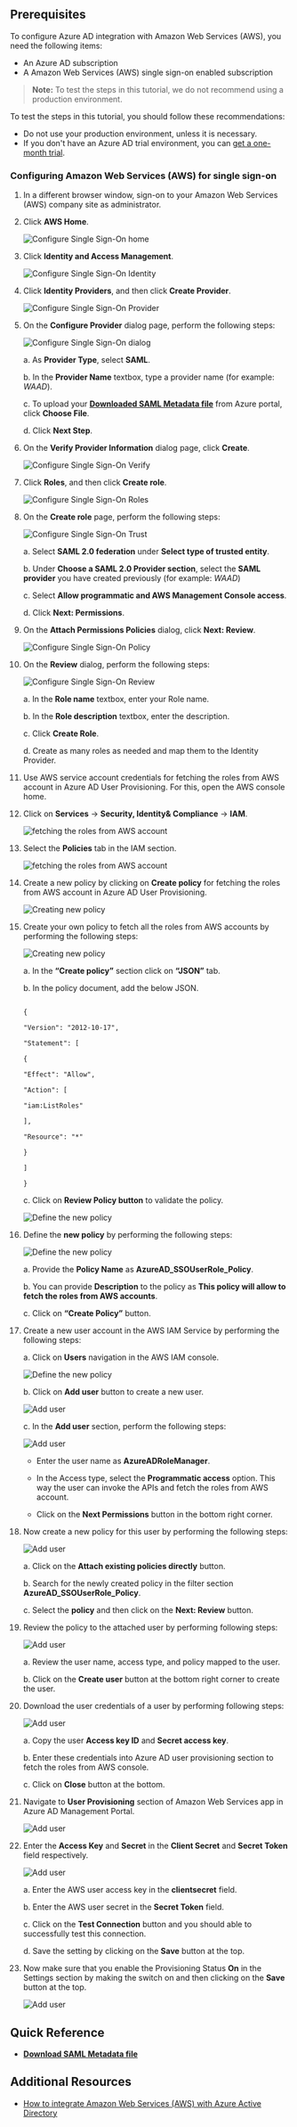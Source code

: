 ## Prerequisites

To configure Azure AD integration with Amazon Web Services (AWS), you need the following items:

- An Azure AD subscription
- A Amazon Web Services (AWS) single sign-on enabled subscription

> **Note:**
> To test the steps in this tutorial, we do not recommend using a production environment.

To test the steps in this tutorial, you should follow these recommendations:

- Do not use your production environment, unless it is necessary.
- If you don't have an Azure AD trial environment, you can [get a one-month trial](https://azure.microsoft.com/pricing/free-trial/).

### Configuring Amazon Web Services (AWS) for single sign-on

1. In a different browser window, sign-on to your Amazon Web Services (AWS) company site as administrator.

2. Click **AWS Home**.
   
    ![Configure Single Sign-On home][11]

3. Click **Identity and Access Management**. 
   
    ![Configure Single Sign-On Identity][12]

4. Click **Identity Providers**, and then click **Create Provider**. 
   
    ![Configure Single Sign-On Provider][13]

5. On the **Configure Provider** dialog page, perform the following steps: 
   
    ![Configure Single Sign-On dialog][14]
 
  	a. As **Provider Type**, select **SAML**.

  	b. In the **Provider Name** textbox, type a provider name (for example: *WAAD*).

  	c. To upload your **[Downloaded SAML Metadata file](%metadata:metadataDownloadUrl%)** from Azure portal, click **Choose File**.

  	d. Click **Next Step**.

6. On the **Verify Provider Information** dialog page, click **Create**. 
    
    ![Configure Single Sign-On Verify][15]

7. Click **Roles**, and then click **Create role**. 
    
    ![Configure Single Sign-On Roles][16]

8. On the **Create role** page, perform the following steps:  
    
    ![Configure Single Sign-On Trust][19] 

    a. Select **SAML 2.0 federation** under **Select type of trusted entity**.

	b. Under **Choose a SAML 2.0 Provider section**, select the **SAML provider** you have created previously (for example: *WAAD*)

	c. Select **Allow programmatic and AWS Management Console access**.
  
    d. Click **Next: Permissions**.

9. On the **Attach Permissions Policies** dialog, click **Next: Review**.  
    
    ![Configure Single Sign-On Policy][33]

10. On the **Review** dialog, perform the following steps:   
    
    ![Configure Single Sign-On Review][34] 

	a. In the **Role name** textbox, enter your Role name.

	b. In the **Role description** textbox, enter the description.

    c. Click **Create Role**.

    d. Create as many roles as needed and map them to the Identity Provider.

11. Use AWS service account credentials for fetching the roles from AWS account in Azure AD User Provisioning. For this, open the AWS console home.

12. Click on **Services** -> **Security, Identity& Compliance** -> **IAM**.

	![fetching the roles from AWS account](./media/fetchingrole1.png)

13. Select the **Policies** tab in the IAM section.

	![fetching the roles from AWS account](./media/fetchingrole2.png)

14. Create a new policy by clicking on **Create policy** for fetching the roles from AWS account in Azure AD User Provisioning.

	![Creating new policy](./media/fetchingrole3.png)

15. Create your own policy to fetch all the roles from AWS accounts by performing the following steps:

	![Creating new policy](./media/policy1.png)

	a. In the **“Create policy”** section click on **“JSON”** tab.

	b. In the policy document, add the below JSON.
	
	```
	
	{

	"Version": "2012-10-17",

	"Statement": [

	{

	"Effect": "Allow",
		
	"Action": [
		
	"iam:ListRoles"
		
	],

	"Resource": "*"

	}

	]

	}
	
	```

	c. Click on **Review Policy button** to validate the policy.

	![Define the new policy](./media/policy5.png)

16. Define the **new policy** by performing the following steps:

	![Define the new policy](./media/policy2.png)

	a. Provide the **Policy Name** as **AzureAD_SSOUserRole_Policy**.

	b. You can provide **Description** to the policy as **This policy will allow to fetch the roles from AWS accounts**.
	
	c. Click on **“Create Policy”** button.

17.	Create a new user account in the AWS IAM Service by performing the following steps:

	a. Click on **Users** navigation in the AWS IAM console.

	![Define the new policy](./media/policy3.png)
	
	b. Click on **Add user** button to create a new user.

	![Add user](./media/policy4.png)

	c. In the **Add user** section, perform the following steps:
	
	![Add user](./media/adduser1.png)
	
	* Enter the user name as **AzureADRoleManager**.
	
	* In the Access type, select the **Programmatic access** option. This way the user can invoke the APIs and fetch the roles from AWS account.
	
	* Click on the **Next Permissions** button in the bottom right corner.

18. Now create a new policy for this user by performing the following steps:

	![Add user](./media/adduser2.png)
	
	a. Click on the **Attach existing policies directly** button.

	b. Search for the newly created policy in the filter section **AzureAD_SSOUserRole_Policy**.
	
	c. Select the **policy** and then click on the **Next: Review** button.

19.	Review the policy to the attached user by performing following steps:

	![Add user](./media/adduser3.png)
	
	a. Review the user name, access type, and policy mapped to the user.
	
	b. Click on the **Create user** button at the bottom right corner to create the user.

20. Download the user credentials of a user by performing following steps:

	![Add user](./media/adduser4.png)
	
	a. Copy the user **Access key ID** and **Secret access key**.
	
	b. Enter these credentials into Azure AD user provisioning section to fetch the roles from AWS console.
	
	c. Click on **Close** button at the bottom.

21. Navigate to **User Provisioning** section of Amazon Web Services app in Azure AD Management Portal.

	![Add user](./media/provisioning.png)

22. Enter the **Access Key** and **Secret** in the **Client Secret** and **Secret Token** field respectively.

	![Add user](./media/provisioning1.png)
	
	a. Enter the AWS user access key in the **clientsecret** field.
	
	b. Enter the AWS user secret in the **Secret Token** field.
	
	c. Click on the **Test Connection** button and you should able to successfully test this connection.

	d. Save the setting by clicking on the **Save** button at the top.
 
23. Now make sure that you enable the Provisioning Status **On** in the Settings section by making the switch on and then clicking on the **Save** button at the top.

	![Add user](./media/provisioning2.png)

## Quick Reference

* **[Download SAML Metadata file](%metadata:metadataDownloadUrl%)**

## Additional Resources

* [How to integrate Amazon Web Services (AWS) with Azure Active Directory](https://docs.microsoft.com/azure/active-directory/active-directory-saas-amazon-web-service-tutorial)


<!--Image references-->

[1]: ./media/tutorial_general_01.png
[2]: ./media//tutorial_general_02.png
[3]: ./media/tutorial_general_03.png
[4]: ./media/tutorial_general_04.png

[100]: ./media/tutorial_general_100.png

[200]: ./media/tutorial_general_200.png
[201]: ./media/tutorial_general_201.png
[202]: ./media/tutorial_general_202.png
[203]: ./media/tutorial_general_203.png
[11]: ./media/ic795031.png
[12]: ./media/ic795032.png
[13]: ./media/ic795033.png
[14]: ./media/ic795034.png
[15]: ./media/ic795035.png
[16]: ./media/ic795022.png
[17]: ./media/ic795023.png
[18]: ./media/ic795024.png
[19]: ./media/ic795025.png
[32]: ./media/ic7950251.png
[33]: ./media/ic7950252.png
[35]: ./media/tutorial_amazonwebservices_provisioning.png
[34]: ./media/ic7950253.png
[36]: ./media/tutorial_amazonwebservices_securitycredentials.png
[37]: ./media/tutorial_amazonwebservices_securitycredentials_continue.png
[38]: ./media/tutorial_amazonwebservices_createnewaccesskey.png
[39]: ./media/tutorial_amazonwebservices_provisioning_automatic.png
[40]: ./media/tutorial_amazonwebservices_provisioning_testconnection.png
[41]: ./media/tutorial_amazonwebservices_provisioning_on.png